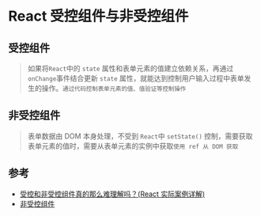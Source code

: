 # React 受控组件与非受控组件

## 受控组件

> 如果将`React`中的 `state` 属性和表单元素的值建立依赖关系，再通过`onChange`事件结合更新 `state` 属性，就能达到控制用户输入过程中表单发生的操作。`通过代码控制表单元素的值、值验证等控制操作`

## 非受控组件

> 表单数据由 DOM 本身处理，不受到 `React`中 `setState()` 控制，需要获取表单元素的值时，需要从表单元素的实例中获取`使用 ref 从 DOM 获取`

## 参考

- [受控和非受控组件真的那么难理解吗？(React 实际案例详解)](https://juejin.cn/post/6858276396968951822#heading-7)
- [非受控组件](https://zh-hans.reactjs.org/docs/uncontrolled-components.html)
